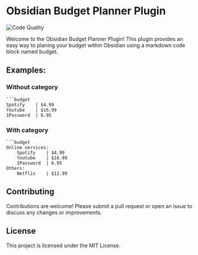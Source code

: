 # Obsidian Budget Planner Plugin

![Code Quality](https://github.com/kalinichenko88/obsidian-budget-planner-plugin/actions/workflows/quality.yml/badge.svg)

Welcome to the Obsidian Budget Planner Plugin! This plugin provides an easy way to planing your budget within
Obsidian using a markdown code block named budget.

## Examples:

### Without category

````
```budget
Spotify    | $4.99
Youtube    | $16.99
1Password  | 6.95
````

### With category

````
```budget
Online services:
	Spotify    | $4.99
	Youtube    | $16.99
	1Password  | 6.95
Others:
	Netflix    | $12.99
````

## Contributing

Contributions are welcome! Please submit a pull request or open an issue to discuss any changes or improvements.

## License

This project is licensed under the MIT License.
